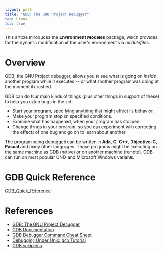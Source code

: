 ```yaml
---
layout: post
title: "GDB: The GNU Project Debugger"
tag: Linux
toc: true
---
```


This article introduces the **Environment Modules** package, which provides for the dynamic modification of the user's environment via *modulefiles*.

<!--more-->

# Overview

GDB, the GNU Project debugger, allows you to see what is going on *inside* another program while it executes -- or what another program was doing at the moment it crashed.

GDB can do four main kinds of things (plus other things in support of these) to help you catch bugs in the act:

* Start your program, specifying anything that might affect its behavior.
* Make your program stop on specified conditions.
* Examine what has happened, when your program has stopped.
* Change things in your program, so you can experiment with correcting the effects of one bug and go on to learn about another.

The program being debugged can be written in **Ada**, **C**, **C++**, **Objective-C**, **Pascal** and many other languages. Those programs might be executing on the same machine as GDB (native) or on another machine (remote). GDB can run on most popular UNIX and Microsoft Windows variants.

# GDB Quick Reference

[GDB_Quick_Reference](/docs/GDB_Quick_Reference.pdf)

# References

* [GDB: The GNU Project Debugger](https://www.gnu.org/software/gdb/)
* [GDB Documentation](https://sourceware.org/gdb/download/onlinedocs/)
* [GDB Debugger Command Cheat Sheet](http://www.yolinux.com/TUTORIALS/GDB-Commands.html)
* [Debugging Under Unix: gdb Tutorial](https://www.cs.cmu.edu/~gilpin/tutorial/)
* [GDB wikipedia](https://en.wikipedia.org/wiki/GNU_Debugger)
